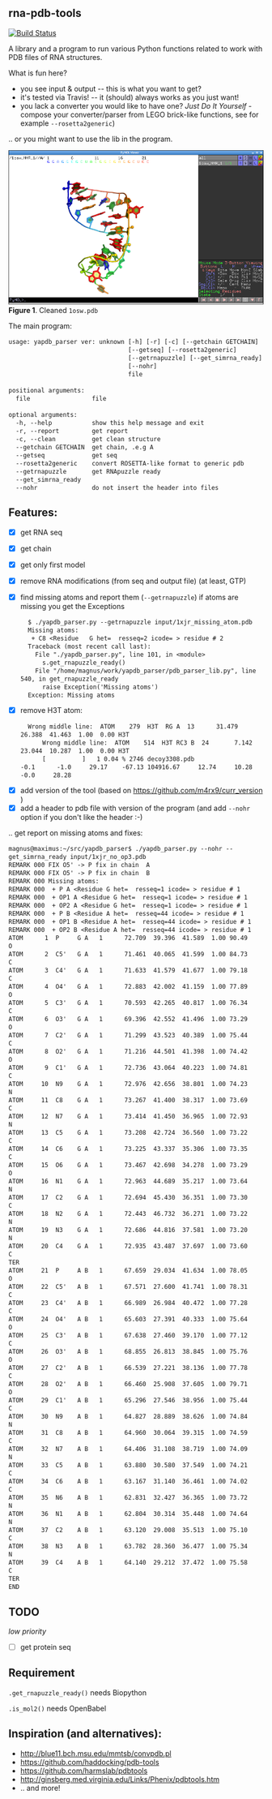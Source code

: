 rna-pdb-tools
-------------------------------------------------

[![Build Status](https://travis-ci.org/mmagnus/rna-pdb-tools.svg?branch=master)](https://travis-ci.org/mmagnus/rna-pdb-tools)

A library and a program to run various Python functions related to work with PDB files of RNA structures.

What is fun here?

+ you see input & output -- this is what you want to get?
+ it's tested via Travis! -- it (should) always works as you just want!
+ you lack a converter you would like to have one? *Just Do It Yourself* - compose your converter/parser from LEGO brick-like functions, see for example `--rosetta2generic`)

.. or you might want to use the lib in the program.

![rna](rna.png)
**Figure 1**. Cleaned `1osw.pdb`

The main program:

    usage: yapdb_parser ver: unknown [-h] [-r] [-c] [--getchain GETCHAIN]
                                     [--getseq] [--rosetta2generic]
                                     [--getrnapuzzle] [--get_simrna_ready]
                                     [--nohr]
                                     file
    
    positional arguments:
      file                 file
    
    optional arguments:
      -h, --help           show this help message and exit
      -r, --report         get report
      -c, --clean          get clean structure
      --getchain GETCHAIN  get chain, .e.g A
      --getseq             get seq
      --rosetta2generic    convert ROSETTA-like format to generic pdb
      --getrnapuzzle       get RNApuzzle ready
      --get_simrna_ready
      --nohr               do not insert the header into files

## Features:

- [X] get RNA seq
- [X] get chain
- [X] get only first model
- [X] remove RNA modifications (from seq and output file) (at least, GTP)
- [X] find missing atoms and report them (`--getrnapuzzle`) if atoms are missing you get the Exceptions

        $ ./yapdb_parser.py --getrnapuzzle input/1xjr_missing_atom.pdb 
        Missing atoms:
         + C8 <Residue   G het=  resseq=2 icode= > residue # 2
        Traceback (most recent call last):
          File "./yapdb_parser.py", line 101, in <module>
            s.get_rnapuzzle_ready()
          File "/home/magnus/work/yapdb_parser/pdb_parser_lib.py", line 540, in get_rnapuzzle_ready
            raise Exception('Missing atoms')
        Exception: Missing atoms

+ [X] remove H3T atom:

        Wrong middle line:  ATOM    279  H3T  RG A  13      31.479  26.388  41.463  1.00  0.00 H3T
            Wrong middle line:  ATOM    514  H3T RC3 B  24       7.142  23.044  10.287  1.00  0.00 H3T
            [          ]   1 0.04 % 2746 decoy3308.pdb                                           -0.1      -1.0     29.17    -67.13 104916.67     12.74     10.28      -0.0     28.28

- [X] add version of the tool (based on https://github.com/m4rx9/curr_version )
- [X] add a header to pdb file with version of the program (and add `--nohr` option if you don't like the header :-)

.. get report on missing atoms and fixes:

    magnus@maximus:~/src/yapdb_parser$ ./yapdb_parser.py --nohr --get_simrna_ready input/1xjr_no_op3.pdb
    REMARK 000 FIX O5' -> P fix in chain  A
    REMARK 000 FIX O5' -> P fix in chain  B
    REMARK 000 Missing atoms:
    REMARK 000  + P A <Residue G het=  resseq=1 icode= > residue # 1
    REMARK 000  + OP1 A <Residue G het=  resseq=1 icode= > residue # 1
    REMARK 000  + OP2 A <Residue G het=  resseq=1 icode= > residue # 1
    REMARK 000  + P B <Residue A het=  resseq=44 icode= > residue # 1
    REMARK 000  + OP1 B <Residue A het=  resseq=44 icode= > residue # 1
    REMARK 000  + OP2 B <Residue A het=  resseq=44 icode= > residue # 1
    ATOM      1  P     G A   1      72.709  39.396  41.589  1.00 90.49           O
    ATOM      2  C5'   G A   1      71.461  40.065  41.599  1.00 84.73           C
    ATOM      3  C4'   G A   1      71.633  41.579  41.677  1.00 79.18           C
    ATOM      4  O4'   G A   1      72.883  42.002  41.159  1.00 77.89           O
    ATOM      5  C3'   G A   1      70.593  42.265  40.817  1.00 76.34           C
    ATOM      6  O3'   G A   1      69.396  42.552  41.496  1.00 73.29           O
    ATOM      7  C2'   G A   1      71.299  43.523  40.389  1.00 75.44           C
    ATOM      8  O2'   G A   1      71.216  44.501  41.398  1.00 74.42           O
    ATOM      9  C1'   G A   1      72.736  43.064  40.223  1.00 74.81           C
    ATOM     10  N9    G A   1      72.976  42.656  38.801  1.00 74.23           N
    ATOM     11  C8    G A   1      73.267  41.400  38.317  1.00 73.69           C
    ATOM     12  N7    G A   1      73.414  41.450  36.965  1.00 72.93           N
    ATOM     13  C5    G A   1      73.208  42.724  36.560  1.00 73.22           C
    ATOM     14  C6    G A   1      73.225  43.337  35.306  1.00 73.35           C
    ATOM     15  O6    G A   1      73.467  42.698  34.278  1.00 73.29           O
    ATOM     16  N1    G A   1      72.963  44.689  35.217  1.00 73.64           N
    ATOM     17  C2    G A   1      72.694  45.430  36.351  1.00 73.30           C
    ATOM     18  N2    G A   1      72.443  46.732  36.271  1.00 73.22           N
    ATOM     19  N3    G A   1      72.686  44.816  37.581  1.00 73.20           N
    ATOM     20  C4    G A   1      72.935  43.487  37.697  1.00 73.60           C
    TER
    ATOM     21  P     A B   1      67.659  29.034  41.634  1.00 78.05           O
    ATOM     22  C5'   A B   1      67.571  27.600  41.741  1.00 78.31           C
    ATOM     23  C4'   A B   1      66.989  26.984  40.472  1.00 77.28           C
    ATOM     24  O4'   A B   1      65.603  27.391  40.333  1.00 75.64           O
    ATOM     25  C3'   A B   1      67.638  27.460  39.170  1.00 77.12           C
    ATOM     26  O3'   A B   1      68.855  26.813  38.845  1.00 75.76           O
    ATOM     27  C2'   A B   1      66.539  27.221  38.136  1.00 77.78           C
    ATOM     28  O2'   A B   1      66.460  25.908  37.605  1.00 79.71           O
    ATOM     29  C1'   A B   1      65.296  27.546  38.956  1.00 75.44           C
    ATOM     30  N9    A B   1      64.827  28.889  38.626  1.00 74.84           N
    ATOM     31  C8    A B   1      64.960  30.064  39.315  1.00 74.59           C
    ATOM     32  N7    A B   1      64.406  31.108  38.719  1.00 74.09           N
    ATOM     33  C5    A B   1      63.880  30.580  37.549  1.00 74.21           C
    ATOM     34  C6    A B   1      63.167  31.140  36.461  1.00 74.02           C
    ATOM     35  N6    A B   1      62.831  32.427  36.365  1.00 73.72           N
    ATOM     36  N1    A B   1      62.804  30.314  35.448  1.00 74.64           N
    ATOM     37  C2    A B   1      63.120  29.008  35.513  1.00 75.10           C
    ATOM     38  N3    A B   1      63.782  28.360  36.477  1.00 75.34           N
    ATOM     39  C4    A B   1      64.140  29.212  37.472  1.00 75.58           C
    TER
    END


## TODO

*low priority*

- [ ] get protein seq

## Requirement

`.get_rnapuzzle_ready()` needs Biopython

`.is_mol2()` needs OpenBabel

## Inspiration (and alternatives):

+ http://blue11.bch.msu.edu/mmtsb/convpdb.pl
+ https://github.com/haddocking/pdb-tools
+ https://github.com/harmslab/pdbtools
+ http://ginsberg.med.virginia.edu/Links/Phenix/pdbtools.htm
+ .. and more!

